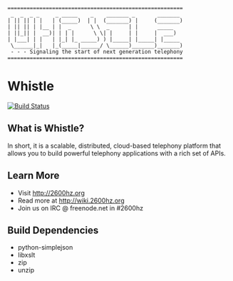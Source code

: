 ````
=======================================================
 _  _  _ _     _ _____    _    _______ _       _______ 
| || || | |   | (_____)  | |  (_______) |     (_______)
| || || | |__ | |  _      \ \  _      | |      _____   
| ||_|| |  __)| | | |      \ \| |     | |     |  ___)  
| |___| | |   | |_| |_ _____) ) |_____| |_____| |_____ 
 \______|_|   |_(_____|______/ \______)_______)_______)
 - - - Signaling the start of next generation telephony
=======================================================
````

Whistle
=======

[![Build Status](https://secure.travis-ci.org/2600hz/2600hz-platform.png)](http://travis-ci.org/2600hz/2600hz-platform)

What is Whistle?
----------------

In short, it is a scalable, distributed, cloud-based telephony platform that allows you to build powerful telephony applications with a rich set of APIs.

Learn More
----------

* Visit http://2600hz.org
* Read more at http://wiki.2600hz.org
* Join us on IRC @ freenode.net in #2600hz

Build Dependencies
-----------------
* python-simplejson
* libxslt
* zip
* unzip
